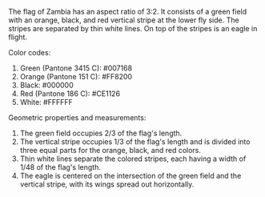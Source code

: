 The flag of Zambia has an aspect ratio of 3:2. It consists of a green field with an orange, black, and red vertical stripe at the lower fly side. The stripes are separated by thin white lines. On top of the stripes is an eagle in flight.

Color codes:
1. Green (Pantone 3415 C): #007168
2. Orange (Pantone 151 C): #FF8200
3. Black: #000000
4. Red (Pantone 186 C): #CE1126
5. White: #FFFFFF

Geometric properties and measurements:
1. The green field occupies 2/3 of the flag's length.
2. The vertical stripe occupies 1/3 of the flag's length and is divided into three equal parts for the orange, black, and red colors.
3. Thin white lines separate the colored stripes, each having a width of 1/48 of the flag's length.
4. The eagle is centered on the intersection of the green field and the vertical stripe, with its wings spread out horizontally.